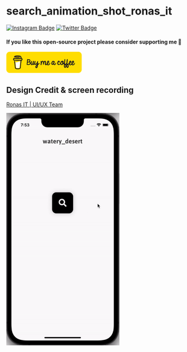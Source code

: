 # search_animation_shot_ronas_it 

[![Instagram Badge](https://img.shields.io/badge/-Instagram-e84393?style=for-the-badge&labelColor=e84393&logo=instagram&logoColor=white)](https://instagram.com/watery_desert)
[![Twitter Badge](https://img.shields.io/badge/-Twitter-1ca0f1?style=for-the-badge&logo=twitter&logoColor=white&link=https://twitter.com/watery_desert)](https://twitter.com/watery_desert)

#### If you like this open-source project please consider supporting me 💛

<a href="https://www.buymeacoffee.com/watery_desert"><img src="https://raw.githubusercontent.com/watery-desert/assets/main/watery_desert/bmc-button.png" height="56"></a>
<div>

## Design Credit & screen recording

[Ronas IT | UI/UX Team](https://dribbble.com/shots/15034871-Search-Animation-Shot) 

<img src="https://raw.githubusercontent.com/watery-desert/assets/main/search_animation_shot_ronas_it/screen_recording.gif" width="300"/>



